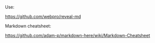 Use:

https://github.com/webpro/reveal-md

Markdown cheatsheet:

https://github.com/adam-p/markdown-here/wiki/Markdown-Cheatsheet
